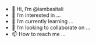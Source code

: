 - 👋 Hi, I’m @iambasitali
- 👀 I’m interested in ...
- 🌱 I’m currently learning ...
- 💞️ I’m looking to collaborate on ...
- 📫 How to reach me ...

<!---
iambasitali/iambasitali is a ✨ special ✨ repository because its `README.md` (this file) appears on your GitHub profile.
You can click the Preview link to take a look at your changes.
--->
